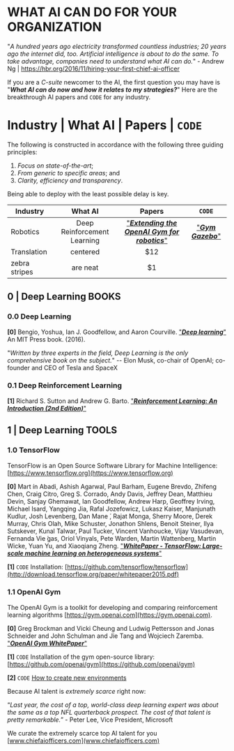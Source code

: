 # WHAT AI CAN DO FOR YOUR ORGANIZATION

"*A hundred years ago electricity transformed countless industries; 20 years ago the internet did, too. Artificial intelligence is about to do the same. To take advantage, companies need to understand what AI can do.*" - Andrew Ng | https://hbr.org/2016/11/hiring-your-first-chief-ai-officer

If you are a *C-suite* newcomer to the AI, the first question you may have is "**_What AI can do now and how it relates to my strategies?_**" Here are the breakthrough AI papers and `CODE` for any industry.

# Industry | What AI | Papers | `CODE`

The following is constructed in accordance with the following three guiding principles:

1. *Focus on state-of-the-art*;
2. *From generic to specific areas*; and
3. *Clarity, efficiency and transparency*.

Being able to deploy with the least possible delay is key.

| Industry        | What AI           | Papers  | `CODE`  | 
| -------------------------- |:--------------------------:|:--------------------------:|:-----:|
| Robotics      | Deep Reinforcement Learning | ["**_Extending the OpenAI Gym for robotics_**"](https://arxiv.org/pdf/1608.05742v1.pdf) | ["**_Gym Gazebo_**"](https://github.com/erlerobot/gym-gazebo/) 
| Translation      | centered      |   $12 |
| zebra stripes | are neat      |    $1 |

## 0 | Deep Learning BOOKS

### 0.0 Deep Learning

**[0]** Bengio, Yoshua, Ian J. Goodfellow, and Aaron Courville. ["**_Deep learning_**"](http://www.deeplearningbook.org) An MIT Press book. (2016).

"*Written by three experts in the field, Deep Learning is the only comprehensive book on the subject.*" -- Elon Musk, co-chair of OpenAI; co-founder and CEO of Tesla and SpaceX

### 0.1 Deep Reinforcement Learning

**[1]** Richard S. Sutton and Andrew G. Barto. ["**_Reinforcement Learning: An Introduction (2nd Edition)_**"](https://webdocs.cs.ualberta.ca/%7Esutton/book/bookdraft2016sep.pdf)

## 1 | Deep Learning TOOLS

### 1.0 TensorFlow

TensorFlow is an Open Source Software Library for Machine Intelligence: [https://www.tensorflow.org](https://www.tensorflow.org)

**[0]** Mart ́ın Abadi, Ashish Agarwal, Paul Barham, Eugene Brevdo, Zhifeng Chen, Craig Citro, Greg S. Corrado, Andy Davis, Jeffrey Dean, Matthieu Devin, Sanjay Ghemawat, Ian Goodfellow, Andrew Harp, Geoffrey Irving, Michael Isard, Yangqing Jia, Rafal Jozefowicz, Lukasz Kaiser, Manjunath Kudlur, Josh Levenberg, Dan Mane ́, Rajat Monga, Sherry Moore, Derek Murray, Chris Olah, Mike Schuster, Jonathon Shlens, Benoit Steiner, Ilya Sutskever, Kunal Talwar, Paul Tucker, Vincent Vanhoucke, Vijay Vasudevan, Fernanda Vie ́gas, Oriol Vinyals, Pete Warden, Martin Wattenberg, Martin Wicke, Yuan Yu, and Xiaoqiang Zheng. ["**_WhitePaper - TensorFlow: Large-scale machine learning on heterogeneous systems_**"](http://download.tensorflow.org/paper/whitepaper2015.pdf)

**[1]** `CODE` Installation: [https://github.com/tensorflow/tensorflow](http://download.tensorflow.org/paper/whitepaper2015.pdf)

### 1.1 OpenAI Gym

The OpenAI Gym is a toolkit for developing and comparing reinforcement learning algorithms [https://gym.openai.com](https://gym.openai.com).

**[0]** Greg Brockman and Vicki Cheung and Ludwig Pettersson and Jonas Schneider and John Schulman and Jie Tang and Wojciech Zaremba. ["**_OpenAI Gym WhitePaper_**"](https://arxiv.org/pdf/1606.01540v1.pdf)

**[1]** `CODE` Installation of the gym open-source library: [https://github.com/openai/gym](https://github.com/openai/gym)

**[2]** `CODE` [How to create new environments](https://github.com/openai/gym/tree/master/gym/envs#how-to-create-new-environments-for-gym)


Because AI talent is *extremely scarce* right now:

“*Last year, the cost of a top, world-class deep learning expert was about the same as a top NFL quarterback prospect. The cost of that talent is pretty remarkable.*” - Peter Lee, Vice President, Microsoft

We curate the extremely scarce top AI talent for you [www.chiefaiofficers.com](www.chiefaiofficers.com)
